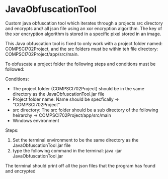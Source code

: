 # JavaObfuscationTool

Custom java obfuscation tool which iterates through a projects src directory and 
encrypts and/ all json file using an xor encryption algorithm. The key of the 
xor encryption algorithm is stored in a specific pixel stored in an image.

This Java obfuscation tool is fixed to only work with a project folder named:
COMPSCI702Project, and the src folders must be within teh file directory:
COMPSCI702Project/app/src/main. 

To obfuscate a project folder the following steps and conditions must be followed:

Conditions:
* The project folder (COMPSCI702Project) should be in the same directory as the JavaObfuscationTool.jar file 
* Project folder name: Name should be specfically -> "COMPSCI702Project"
* src directory: The src folder should be a sub directory of the following heirarchy -> COMPSCI702Project/app/src/main
* Windows environment

Steps:
1. Set the terminal environment to be the same directory as the JavaObfuscationTool.jar file
2. type the following command in the terminal: java -jar JavaObfuscationTool.jar

The terminal should print off all the json files that the program has found and encrypted 
